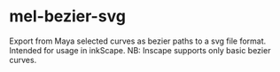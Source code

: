 # mel-bezier-svg

Export from Maya selected curves as bezier paths to a svg file format.
Intended for usage in inkScape. 
NB: Inscape supports only basic bezier curves.
